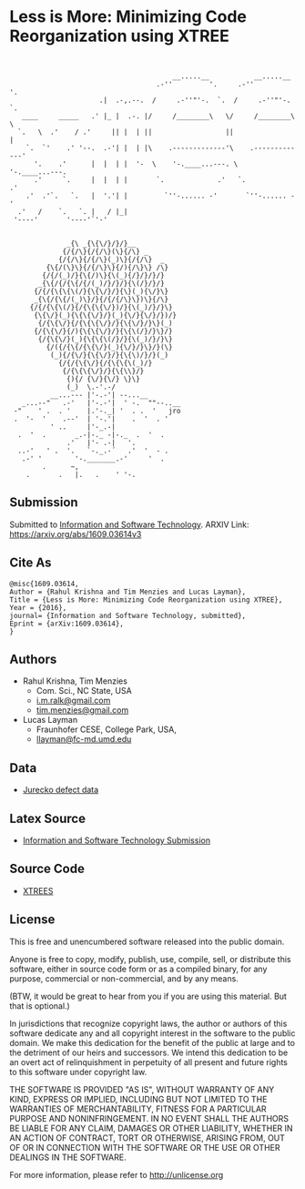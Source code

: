 
# Less is More: Minimizing Code Reorganization using XTREE

```
                                                                           
                                                                           
                                        __.....__           __.....__      
                                    .-''         '.     .-''         '.    
                      .|  .-,.--.  /     .-''"'-.  `.  /     .-''"'-.  `.  
   ____     _____   .' |_ |  .-. |/     /________\   \/     /________\   \ 
  `.   \  .'    / .'     || |  | ||                  ||                  | 
    `.  `'    .' '--.  .-'| |  | |\    .-------------'\    .-------------' 
      '.    .'      |  |  | |  '-  \    '-.____...---. \    '-.____...---. 
      .'     `.     |  |  | |       `.             .'   `.             .'  
    .'  .'`.   `.   |  '.'| |         `''-...... -'       `''-...... -'    
  .'   /    `.   `. |   / |_|                                              
 '----'       '----'`'-'                                                   

 
              _{\ _{\{\/}/}/}__
             {/{/\}{/{/\}(\}{/\} _
            {/{/\}{/{/\}(_)\}{/{/\}  _
         {\{/(\}\}{/{/\}\}{/){/\}\} /\}
        {/{/(_)/}{\{/)\}{\(_){/}/}/}/}
       _{\{/{/{\{/{/(_)/}/}/}{\(/}/}/}
      {/{/{\{\{\(/}{\{\/}/}{\}(_){\/}\}
      _{\{/{\{/(_)\}/}{/{/{/\}\})\}{/\}
     {/{/{\{\(/}{/{\{\{\/})/}{\(_)/}/}\}
      {\{\/}(_){\{\{\/}/}(_){\/}{\/}/})/}
       {/{\{\/}{/{\{\{\/}/}{\{\/}/}\}(_)
      {/{\{\/}{/){\{\{\/}/}{\{\(/}/}\}/}
       {/{\{\/}(_){\{\{\(/}/}{\(_)/}/}\}
         {/({/{\{/{\{\/}(_){\/}/}\}/}(\}
          (_){/{\/}{\{\/}/}{\{\)/}/}(_)
            {/{/{\{\/}{/{\{\{\(_)/}
             {/{\{\{\/}/}{\{\\}/}
              {){/ {\/}{\/} \}\}
              (_)  \.-'.-/
          __...--- |'-.-'| --...__
   _...--"   .-'   |'-.-'|  ' -.  ""--..__
 -"    ' .  . '    |.'-._| '  . .  '   jro
 .  '-  '    .--'  | '-.'|    .  '  . '
          ' ..     |'-_.-|
  .  '  .       _.-|-._ -|-._  .  '  .
              .'   |'- .-|   '.
  ..-'   ' .  '.   `-._.-´   .'  '  - .
   .-' '        '-._______.-'     '  .
        .      ~,
    .       .   |.   .    ' '-.
```

## Submission 

Submitted to [Information and Software Technology](https://www.journals.elsevier.com/information-and-software-technology/). ARXIV Link: https://arxiv.org/abs/1609.03614v3

## Cite As

```
@misc{1609.03614,
Author = {Rahul Krishna and Tim Menzies and Lucas Layman},
Title = {Less is More: Minimizing Code Reorganization using XTREE},
Year = {2016},
journal= {Information and Software Technology, submitted},
Eprint = {arXiv:1609.03614},
}
```

## Authors

+ Rahul Krishna, Tim Menzies
  + Com. Sci., NC State, USA 
  + i.m.ralk@gmail.com
  + tim.menzies@gmail.com
+ Lucas Layman
  + Fraunhofer CESE, College Park, USA, 
  + llayman@fc-md.umd.edu

## Data

+ [Jurecko defect data](http://openscience.us/repo/defect/ck)

## Latex Source

+ [Information and Software Technology Submission](https://github.com/ai-se/XTREE/tree/master/doc/IST)

## Source Code

+ [XTREES](https://github.com/ai-se/XTREE/tree/master/src)

## License

This is free and unencumbered software released into the public domain.

Anyone is free to copy, modify, publish, use, compile, sell, or distribute this software, either in source code form or as a compiled binary, for any purpose, commercial or non-commercial, and by any means.

(BTW, it would be great to hear from you if you are using this material. But that is optional.)

In jurisdictions that recognize copyright laws, the author or authors of this software dedicate any and all copyright interest in the software to the public domain. We make this dedication for the benefit of the public at large and to the detriment of our heirs and successors. We intend this dedication to be an overt act of relinquishment in perpetuity of all present and future rights to this software under copyright law.

THE SOFTWARE IS PROVIDED "AS IS", WITHOUT WARRANTY OF ANY KIND, EXPRESS OR IMPLIED, INCLUDING BUT NOT LIMITED TO THE WARRANTIES OF MERCHANTABILITY, FITNESS FOR A PARTICULAR PURPOSE AND NONINFRINGEMENT. IN NO EVENT SHALL THE AUTHORS BE LIABLE FOR ANY CLAIM, DAMAGES OR OTHER LIABILITY, WHETHER IN AN ACTION OF CONTRACT, TORT OR OTHERWISE, ARISING FROM, OUT OF OR IN CONNECTION WITH THE SOFTWARE OR THE USE OR OTHER DEALINGS IN THE SOFTWARE.

For more information, please refer to http://unlicense.org
  
